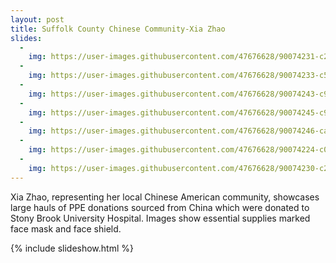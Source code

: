 ```yaml
---
layout: post
title: Suffolk County Chinese Community-Xia Zhao
slides:
  -
    img: https://user-images.githubusercontent.com/47676628/90074231-c2eb6c80-dcc8-11ea-9974-e56cc487c929.jpg
  -
    img: https://user-images.githubusercontent.com/47676628/90074233-c54dc680-dcc8-11ea-80be-b2b6c774b3c0.jpg
  -
    img: https://user-images.githubusercontent.com/47676628/90074243-c979e400-dcc8-11ea-85e3-36226f96575b.jpg
  -
    img: https://user-images.githubusercontent.com/47676628/90074245-c979e400-dcc8-11ea-9386-6c395a1fb397.jpg
  -
    img: https://user-images.githubusercontent.com/47676628/90074246-ca127a80-dcc8-11ea-80de-8a474a1e279e.jpg
  -
    img: https://user-images.githubusercontent.com/47676628/90074224-c0891280-dcc8-11ea-93e6-04e19fdad05f.jpg
  -
    img: https://user-images.githubusercontent.com/47676628/90074230-c252d600-dcc8-11ea-8041-9a367c0d61e9.jpg
---
```


Xia Zhao, representing her local Chinese American community, showcases large hauls of PPE donations sourced from China which were donated to Stony Brook University Hospital. Images show essential supplies marked face mask and face shield. 

{% include slideshow.html %}
